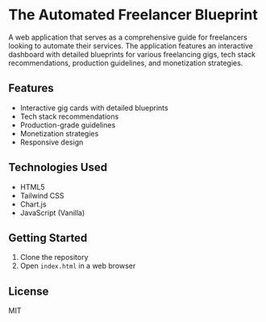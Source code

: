# The Automated Freelancer Blueprint

A web application that serves as a comprehensive guide for freelancers looking to automate their services. The application features an interactive dashboard with detailed blueprints for various freelancing gigs, tech stack recommendations, production guidelines, and monetization strategies.

## Features

- Interactive gig cards with detailed blueprints
- Tech stack recommendations
- Production-grade guidelines
- Monetization strategies
- Responsive design

## Technologies Used

- HTML5
- Tailwind CSS
- Chart.js
- JavaScript (Vanilla)

## Getting Started

1. Clone the repository
2. Open `index.html` in a web browser

## License

MIT
